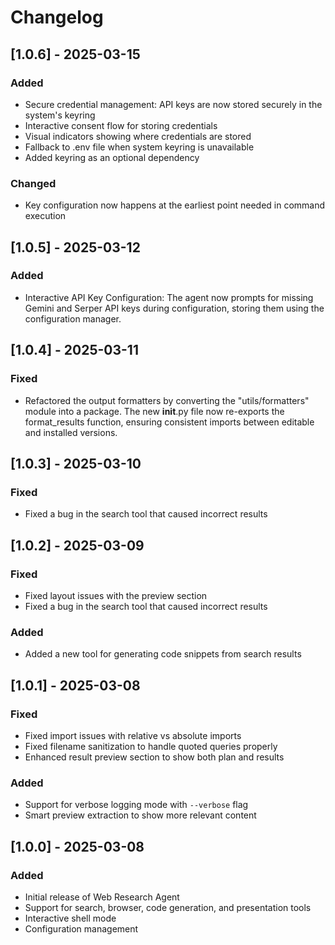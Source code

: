# Changelog

## [1.0.6] - 2025-03-15

### Added
- Secure credential management: API keys are now stored securely in the system's keyring
- Interactive consent flow for storing credentials
- Visual indicators showing where credentials are stored
- Fallback to .env file when system keyring is unavailable
- Added keyring as an optional dependency

### Changed
- Key configuration now happens at the earliest point needed in command execution

## [1.0.5] - 2025-03-12

### Added
- Interactive API Key Configuration: The agent now prompts for missing Gemini and Serper API keys during configuration, storing them using the configuration manager.

## [1.0.4] - 2025-03-11

### Fixed
- Refactored the output formatters by converting the "utils/formatters" module into a package. The new __init__.py file now re-exports the format_results function, ensuring consistent imports between editable and installed versions.

## [1.0.3] - 2025-03-10

### Fixed
- Fixed a bug in the search tool that caused incorrect results

## [1.0.2] - 2025-03-09

### Fixed
- Fixed layout issues with the preview section
- Fixed a bug in the search tool that caused incorrect results

### Added
- Added a new tool for generating code snippets from search results

## [1.0.1] - 2025-03-08

### Fixed
- Fixed import issues with relative vs absolute imports
- Fixed filename sanitization to handle quoted queries properly
- Enhanced result preview section to show both plan and results

### Added
- Support for verbose logging mode with `--verbose` flag
- Smart preview extraction to show more relevant content

## [1.0.0] - 2025-03-08

### Added
- Initial release of Web Research Agent
- Support for search, browser, code generation, and presentation tools
- Interactive shell mode
- Configuration management
